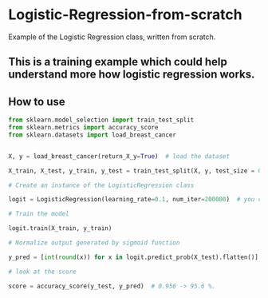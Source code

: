 # Logistic-Regression-from-scratch
Example of the Logistic Regression class, written from scratch.


## This is a training example which could help understand more how logistic regression works.

## How to use
```python
from sklearn.model_selection import train_test_split
from sklearn.metrics import accuracy_score
from sklearn.datasets import load_breast_cancer


X, y = load_breast_cancer(return_X_y=True)  # load the dataset

X_train, X_test, y_train, y_test = train_test_split(X, y, test_size = 0.20, random_state = 42)  # split the dataset

# Create an instance of the LogisticRegression class

logit = LogisticRegression(learning_rate=0.1, num_iter=200000)  # you can play with hyperparameters to understand how learning rate works.

# Train the model

logit.train(X_train, y_train)

# Normalize output generated by sigmoid function

y_pred = [int(round(x)) for x in logit.predict_prob(X_test).flatten()]  # you can do it much sipler it`s just me

# look at the score

score = accuracy_score(y_test, y_pred)  # 0.956 -> 95.6 %.
```
